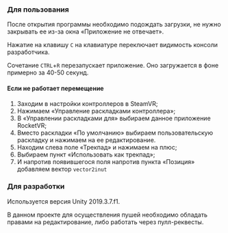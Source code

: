 ### Для пользования
	
После открытия программы необходимо подождать загрузки, не нужно закрывать ее из-за окна «Приложение не отвечает».

Нажатие на клавишу `C` на клавиатуре переключает видимость консоли разработчика. 

Сочетание `CTRL`+`R` перезапускает приложение. Оно загружается в фоне примерно за 40-50 секунд.

#### Если не работает перемещение

1. Заходим в настройки контроллеров в SteamVR;
1. Нажимаем «Управление раскладками контроллера»;
1. В «Управлении раскладками для» выбираем данное приложение RocketVR;
1. Вместо раскладки «По умолчанию» выбираем пользовательскую раскладку и нажимаем на ее редактирование.
1. Находим слева поле «Трекпад» и нажимаем на плюс;
1. Выбираем пункт «Использовать как трекпад»;
1. И напротив появившегося поля напротив пункта «Позиция» добавляем вектор `vector2inut`

### Для разработки

Используется версия Unity 2019.3.7.f1.

В данном проекте для осуществления пушей необходимо обладать правами на редактирование, либо работать через пулл-реквесты.
